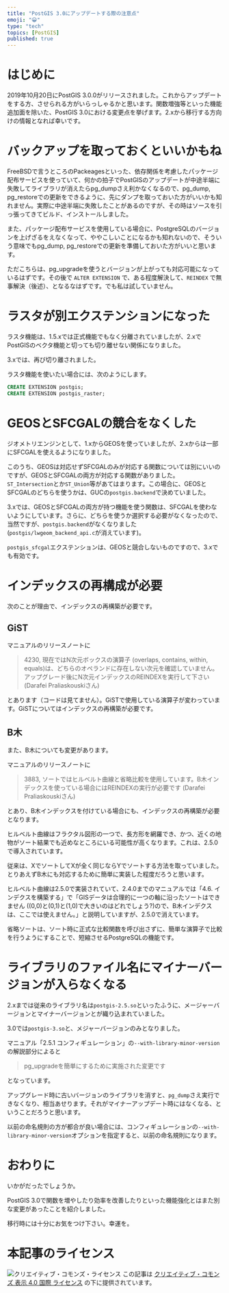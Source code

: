 ```yaml
---
title: "PostGIS 3.0にアップデートする際の注意点"
emoji: "😀"
type: "tech"
topics: [PostGIS]
published: true
---
```

# はじめに

2019年10月20日にPostGIS 3.0.0がリリースされました。これからアップデートをする方、させられる方がいらっしゃるかと思います。関数増強等といった機能追加面を除いた、PostGIS 3.0における変更点を挙げます。2.xから移行する方向けの情報となれば幸いです。

# バックアップを取っておくといいかもね

FreeBSDで言うところのPackeagesといった、依存関係を考慮したパッケージ配布サービスを使っていて、何かの拍子でPostGISのアップデートが中途半端に失敗してライブラリが消えたらpg_dumpさえ利かなくなるので、pg_dump, pg_restoreでの更新をできるように、先にダンプを取っておいた方がいいかも知れません。実際に中途半端に失敗したことがあるのですが、その時はソースを引っ張ってきてビルド、インストールしました。

また、パッケージ配布サービスを使用している場合に、PostgreSQLのバージョンを上げざるをえなくなって、ややこしいことになるかも知れないので、そういう意味でもpg_dump, pg_restoreでの更新を準備しておいた方がいいと思います。

ただこちらは、pg_upgradeを使うとバージョンが上がっても対応可能になっているはずです。その後で ``ALTER EXTENSION`` で、ある程度解決して、``REINDEX`` で無事解決（後述）、となるなはずです。でも私は試していません。

# ラスタが別エクステンションになった

ラスタ機能は、1.5.xでは正式機能でもなく分離されていましたが、2.xでPostGISのベクタ機能と切っても切り離せない関係になりました。

3.xでは、再び切り離されました。

ラスタ機能を使いたい場合には、次のようにします。

```sql
CREATE EXTENSION postgis;
CREATE EXTENSION postgis_raster;
```

# GEOSとSFCGALの競合をなくした

ジオメトリエンジンとして、1.xからGEOSを使っていましたが、2.xからは一部にSFCGALを使えるようになりました。

このうち、GEOSは対応せずSFCGALのみが対応する関数については別にいいのですが、GEOSとSFCGALの両方が対応する関数がありました。``ST_Intersection``とか``ST_Union``等があてはまります。この場合に、GEOSとSFCGALのどちらを使うかは、GUCの``postgis.backend``で決めていました。

3.xでは、GEOSとSFCGALの両方が持つ機能を使う関数は、SFCGALを使わないようにしています。さらに、どちらを使うか選択する必要がなくなったので、当然ですが、``postgis.backend``がなくなりました (``postgis/lwgeom_backend_api.c``が消えています)。

``postgis_sfcgal``エクステンションは、GEOSと競合しないものですので、3.xでも有効です。

# インデックスの再構成が必要

次のことが理由で、インデックスの再構築が必要です。

## GiST

マニュアルのリリースノートに

> 4230, 現在ではN次元ボックスの演算子 (overlaps, contains, within, equals)は、どちらのオペランドに存在しない次元を確認していません。アップグレード後にN次元インデックスのREINDEXを実行して下さい (Darafei Praliaskouskiさん)

とあります（コードは見てません）。GiSTで使用している演算子が変わっています。GiSTについてはインデックスの再構築が必要です。

## B木

また、B木についても変更があります。

マニュアルのリリースノートに

> 3883, ソートではヒルベルト曲線と省略比較を使用しています。B木インデックスを使っている場合にはREINDEXの実行が必要です (Darafei Praliaskouskiさん)

とあり、B木インデックスを付けている場合にも、インデックスの再構築が必要となります。

ヒルベルト曲線はフラクタル図形の一つで、長方形を網羅でき、かつ、近くの地物がソート結果でも近めなところにいる可能性が高くなります。これは、2.5.0で導入されています。

従来は、XでソートしてXが全く同じならYでソートする方法を取っていました。とりあえずB木にも対応するために簡単に実装した程度だろうと思います。

ヒルベルト曲線は2.5.0で実装されていて、2.4.0までのマニュアルでは「4.6. インデクスを構築する」で「GISデータは合理的に一つの軸に沿ったソートはできません ((0,0)と(0,1)と(1,0)で大きいのはどれでしょう?)ので、B木インデクスは、ここでは使えません。」と説明していますが、2.5.0で消えています。

省略ソートは、ソート時に正式な比較関数を呼び出さずに、簡単な演算子で比較を行うようにすることで、短縮させるPostgreSQLの機能です。

# ライブラリのファイル名にマイナーバージョンが入らなくなる

2.xまでは従来のライブラリ名は``postgis-2.5.so``といったふうに、メージャーバージョンとマイナーバージョンとが織り込まれていました。

3.0では``postgis-3.so``と、メジャーバージョンのみとなりました。

マニュアル「2.5.1 コンフィギュレーション」の``--with-library-minor-version``の解説部分によると

> pg_upgradeを簡単にするために実施された変更です

となっています。

アップグレード時に古いバージョンのライブラリを消すと、``pg_dump``さえ実行できなくなり、相当あせります。それがマイナーアップデート時にはなくなる、ということだろうと思います。

以前の命名規則の方が都合が良い場合には、コンフィギュレーションの``--with-library-minor-version``オプションを指定すると、以前の命名規則になります。

# おわりに

いかがだったでしょうか。

PostGIS 3.0で関数を増やしたり効率を改善したりといった機能強化とはまた別な変更があったことを紹介しました。

移行時には十分にお気をつけ下さい。幸運を。

# 本記事のライセンス

![クリエイティブ・コモンズ・ライセンス](https://i.creativecommons.org/l/by/4.0/88x31.png)
この記事は [クリエイティブ・コモンズ 表示 4.0 国際 ライセンス](http://creativecommons.org/licenses/by/4.0/">) の下に提供されています。
